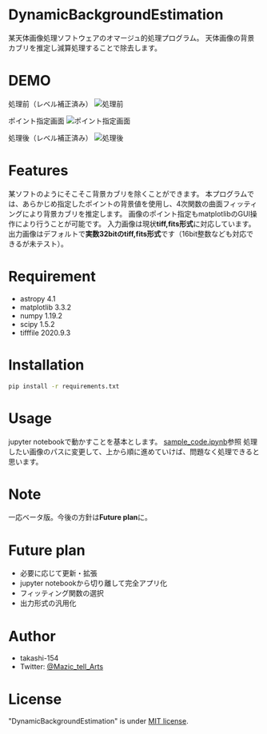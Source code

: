 # DynamicBackgroundEstimation

某天体画像処理ソフトウェアのオマージュ的処理プログラム。
天体画像の背景カブリを推定し減算処理することで除去します。

# DEMO

処理前（レベル補正済み）
![処理前](https://github.com/takashi-154/DynamicBackgroundExtraction/blob/main/sample/sample2.jpg)

ポイント指定画面
![ポイント指定画面](https://github.com/takashi-154/DynamicBackgroundExtraction/blob/main/sample/Figure_1.jpg)

処理後（レベル補正済み）
![処理後](https://github.com/takashi-154/DynamicBackgroundExtraction/blob/main/sample/sample1.jpg)

# Features

某ソフトのようにそこそこ背景カブリを除くことができます。
本プログラムでは、あらかじめ指定したポイントの背景値を使用し、4次関数の曲面フィッティングにより背景カブリを推定します。
画像のポイント指定もmatplotlibのGUI操作により行うことが可能です。
入力画像は現状**tiff,fits形式**に対応しています。
出力画像はデフォルトで**実数32bitのtiff,fits形式**です（16bit整数なども対応できるが未テスト）。

# Requirement

* astropy 4.1
* matplotlib 3.3.2
* numpy 1.19.2
* scipy 1.5.2
* tifffile 2020.9.3

# Installation

```bash
pip install -r requirements.txt
```

# Usage

jupyter notebookで動かすことを基本とします。
[sample_code.ipynb](https://github.com/takashi-154/DynamicBackgroundExtraction/blob/main/sample_code.ipynb)参照
処理したい画像のパスに変更して、上から順に進めていけば、問題なく処理できると思います。

# Note

一応ベータ版。今後の方針は**Future plan**に。

# Future plan

* 必要に応じて更新・拡張
* jupyter notebookから切り離して完全アプリ化
* フィッティング関数の選択
* 出力形式の汎用化

# Author

* takashi-154
* Twitter: [@Mazic_tell_Arts](https://twitter.com/Mazic_tell_Arts)

# License

"DynamicBackgroundEstimation" is under [MIT license](https://en.wikipedia.org/wiki/MIT_License).
